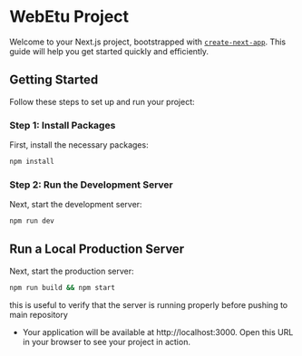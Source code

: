 # WebEtu Project

Welcome to your Next.js project, bootstrapped with [`create-next-app`](https://github.com/vercel/next.js/tree/canary/packages/create-next-app). This guide will help you get started quickly and efficiently.

## Getting Started

Follow these steps to set up and run your project:

### Step 1: Install Packages

First, install the necessary packages:

```bash
npm install
```

### Step 2: Run the Development Server

Next, start the development server:

```bash
npm run dev
```

## Run a Local Production Server

Next, start the production server:

```bash
npm run build && npm start
```

this is useful to verify that the server is running properly before pushing to main repository

- Your application will be available at http://localhost:3000. Open this URL in your browser to see your project in action.
